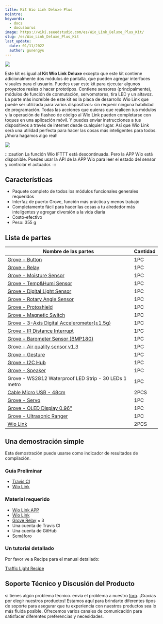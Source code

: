 ```yaml
---
title: Kit Wio Link Deluxe Plus
nointro:
keywords:
  - docs
  - docusaurus
image: https://wiki.seeedstudio.com/es/Wio_Link_Deluxe_Plus_Kit/
slug: /es/Wio_Link_Deluxe_Plus_Kit
last_update:
  date: 01/11/2022
  author: gunengyu
---
```


![](https://files.seeedstudio.com/wiki/Wio_Link_Deluxe_Plus_Kit/img/Wio_Link_Deluxe_Plus_Kit_product_view_1200_s.jpg)

Este kit es igual al **Kit Wio Link Deluxe** excepto que este kit contiene adicionalmente dos módulos de pantalla, que pueden agregar interfaces visuales para el usuario. Puedes usar este kit para ejecutar algunos proyectos reales o hacer prototipos. Contiene sensores (principalmente), módulos de función de conmutación, servomotores, tira LED y un altavoz. La parte más increíble de este kit es la placa de desarrollo Wio Link que puede ser utilizada para varios dispositivos: sin requerir ninguna habilidad de programación. Todas las acciones que quieras que realicen tus módulos y la operación de flasheo de código al Wio Link pueden completarse con toques en una aplicación móvil. Y puedes enviar instrucciones a tus dispositivos a través de internet desde cualquier lugar. Así que Wio Link será una utilidad perfecta para hacer las cosas más inteligentes para todos. ¡Ahora hagamos algo real!

[![](https://files.seeedstudio.com/wiki/common/Get_One_Now_Banner.png)](https://www.seeedstudio.com/depot/Wio-Link-Deluxe-Plus-Kit-p-2616.html)

:::caution
     La función Wio IFTTT está descontinuada. Pero la APP Wio está disponible. Puedes usar la API de la APP Wio para leer el estado del sensor y controlar el actuador. 
:::

Características
--------

-   Paquete completo de todos los módulos funcionales generales requeridos
-   Interfaz de puerto Grove, función más práctica y menos trabajo
-   Completamente fácil para hacer las cosas a tu alrededor más inteligentes y agregar diversión a la vida diaria
-   Costo-efectivo
-   Peso: 355 g

Lista de partes
----------

| Nombre de las partes                                                                                                                   | Cantidad|
|------------------------------------------------------------------------------------------------------------------------------|---------|
| [Grove - Button](/Grove-Button/)                                                                                              | 1PC     |
| [Grove - Relay](https://www.seeedstudio.com/Grove-Relay.html?queryID=f15824e61eef2f0aa449144b0da3587c&objectID=1804&indexName=bazaar_retailer_products)                                                     | 1PC     |
| [Grove - Moisture Sensor](/Grove-Moisture_Sensor/)                                                                            | 1PC     |
| [Grove - Temp&Humi Sensor](https://www.seeedstudio.com/Grove-I2C-High-Accuracy-Temp-Humi-Sensor-SHT35.html?queryID=ea8d1729f76e80d6b1b53c492c74fcdb&objectID=35&indexName=bazaar_retailer_products)                   | 1PC     |
| [Grove - Digital Light Sensor](https://www.seeedstudio.com/Grove-Digital-Light-Sensor-TSL2561.html?queryID=c7822737fbcac80a47232a5fb1ac1e1d&objectID=1594&indexName=bazaar_retailer_products)         | 1PC     |
| [Grove - Rotary Angle Sensor](https://www.seeedstudio.com/Grove-Rotary-Angle-Sensor.html?queryID=09e4592dcda53bdc593ca0f2267ef1a6&objectID=1803&indexName=bazaar_retailer_products)             | 1PC     |
| [Grove - Protoshield](https://www.seeedstudio.com/Grove-Protoshield.html?queryID=6572c65d6d57e7c36173ff5c91363ef7&objectID=1801&indexName=bazaar_retailer_products)                             | 1PC     |
| [Grove - Magnetic Switch](https://www.seeedstudio.com/Grove-Magnetic-Switch.html?queryID=d18ad991c05de7f74bbabc475ad4f905&objectID=1827&indexName=bazaar_retailer_products)                     | 1PC     |
| [Grove - 3-Axis Digital Accelerometer(±1.5g)](/Grove-3-Axis_Digital_Accelerometer-1.5g/)                                      | 1PC     |
| [Grove - IR Distance Interrupt](/Grove-Digital_Distance_Interrupter_0.5_to_5cm-GP2Y0D805Z0F)                                                         | 1PC     |
| [Grove - Barometer Sensor (BMP180)](https://www.seeedstudio.com/Grove-Barometer-Sensor-BMP18-p-1840.html?queryID=88bfef2ed146542948bba61263640b3d&objectID=1105&indexName=bazaar_retailer_products) | 1PC     |
| [Grove - Air quality sensor v1.3](https://www.seeedstudio.com/Grove-Air-Quality-Sensor-v1-3-Arduino-Compatible.html?queryID=c98f1d7e388efeeee92d1815abe557cb&objectID=700&indexName=bazaar_retailer_products)    | 1PC     |
| [Grove - Gesture](https://www.seeedstudio.com/Grove-Gesture-PAJ7620U2.html?queryID=e667328d3efe4bffe1ffde38dfda3d2e&objectID=677&indexName=bazaar_retailer_products)                                    | 1PC     |
| [Grove - I2C Hub](https://www.seeedstudio.com/Grove-I2C-Hub-6-Port-p-4349.html?queryID=ed2af4d311d16826dae7b522a90e3c45&objectID=4349&indexName=bazaar_retailer_products)                                     | 1PC     |
| [Grove - Speaker](https://www.seeedstudio.com/Grove-Speaker-p-1445.html?queryID=97ac24d51003f8718bba53f05c5005af&objectID=1435&indexName=bazaar_retailer_products)                                                | 1PC     |
| Grove - WS2812 Waterproof LED Strip - 30 LEDs 1 metro                                                                        | 1PC     |
| [Cable Micro USB - 48cm](https://www.seeedstudio.com/Micro-USB-Cable-48cm-p-1475.html?queryID=a8b80828fdcd52ad1ae49daa5ed97191&objectID=1405&indexName=bazaar_retailer_products)                     | 2PCS    |
| [Grove - Servo](https://www.seeedstudio.com/Grove-Servo.html?queryID=0320acd9fad8e0fe780d097b1745a149&objectID=1626&indexName=bazaar_retailer_products)                                                    | 1PC     |
| [Grove - OLED Display 0.96"](https://www.seeedstudio.com/Grove-OLED-Display-0-96-SSD1315-p-4294.html?queryID=a6a80f29464c842d09d9e5a1216b19c9&objectID=4294&indexName=bazaar_retailer_products)                             | 1PC     |
| [Grove - Ultrasonic Ranger](https://www.seeedstudio.com/Grove-Ultrasonic-Distance-Sensor.html?queryID=2850f95a573b6446b793a79631d30d7e&objectID=2281&indexName=bazaar_retailer_products)                             | 1PC     |
| [Wio Link](/Wio_Link/)                                                                                                        | 2PCS    |

Una demostración simple
------------------

Esta demostración puede usarse como indicador de resultados de compilación.

### Guía Preliminar

-   [Travis CI](https://travis-ci.org/)
-   [Wio Link](/Wio_Link/)
### Material requerido

-   [Wio Link APP](https://www.seeedstudio.com/Wio-Link-Event-Kit-p-2611.html?queryID=3ab174447ce3813d2105c3db0e9e783a&objectID=537&indexName=bazaar_retailer_products)
-   [Wio Link](/Wio_Link/)
-   [Grove Relay](https://www.seeedstudio.com/Grove-Relay.html?queryID=f15824e61eef2f0aa449144b0da3587c&objectID=1804&indexName=bazaar_retailer_products) × 3
-   Una cuenta de Travis CI
-   Una cuenta de GitHub
-   Semáforo
### Un tutorial detallado

Por favor ve a Recipe para el manual detallado:

[Traffic Light Recipe](https://www.seeedstudio.com/recipe/1068-traffic-light-indicates-travis-ci-compiled-results.html)


<!-- This Markdown file was created from https://www.seeedstudio.com/wiki/Wio_Link_Deluxe_Plus_Kit -->

## Soporte Técnico y Discusión del Producto
 si tienes algún problema técnico. envía el problema a nuestro [foro](http://forum.seeedstudio.com/). 
¡Gracias por elegir nuestros productos! Estamos aquí para brindarte diferentes tipos de soporte para asegurar que tu experiencia con nuestros productos sea lo más fluida posible. Ofrecemos varios canales de comunicación para satisfacer diferentes preferencias y necesidades.

<div class="button_tech_support_container">
<a href="https://forum.seeedstudio.com/" class="button_forum"></a> 
<a href="https://www.seeedstudio.com/contacts" class="button_email"></a>
</div>

<div class="button_tech_support_container">
<a href="https://discord.gg/eWkprNDMU7" class="button_discord"></a> 
<a href="https://github.com/Seeed-Studio/wiki-documents/discussions/69" class="button_discussion"></a>
</div>